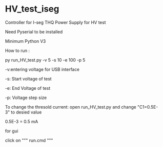 # HV_test_iseg
Controller for I-seg THQ Power Supply for HV test

Need Pyserial to be installed 

Minimum Python V3 

How to run : 

py run_HV_test.py -v 5 -s 10 -e 100 -p 5

-v:entering voltage for USB interface

-s: Start voltage of test

-e: End Voltage of test

-p: Voltage step size

To change the thresold current:  open run_HV_test.py and change "C1=0.5E-3" to desied value

0.5E-3 = 0.5 mA 

for gui

click on 
"""
run.cmd
"""
